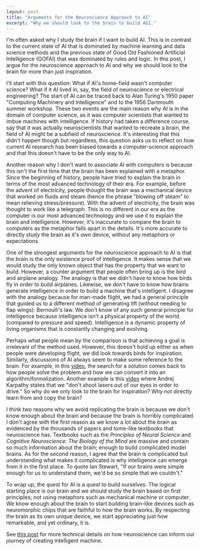 ```yaml
---
layout: post
title: "Arguments for the Neuroscience Approach to AI"
excerpt: "Why we should look to the brain to build AGI."
---
```


I'm often asked why I study the brain if I want to build AI. This is in contrast to the current state of AI that is dominated by machine learning and data science methods and the previous state of Good Old Fashioned Artificial Intelligence (GOFAI) that was dominated by rules and logic. In this post, I argue for the neuroscience approach to AI and why we should look to the brain for more than just inspiration.

I'll start with this question: What if AI's home-field wasn't computer science? What if it AI lived in, say, the field of neuroscience or electrical engineering? The start of AI can be traced back to Alan Turing's 1950 paper "Computing Machinery and Intelligence" and to the 1956 Dartmouth summer workshop. These two events are the main reason why AI is in the domain of computer science, as it was computer scientists that wanted to imbue machines with intelligence. If history had taken a difference course, say that it was actually neuroscientists that wanted to recreate a brain, the field of AI might be a subfield of neuroscience. It's interesting that this didn't happen though but regardless, this question asks us to reflect on how current AI research has been biased towards a computer-science approach and that this doesn't have to be the only way to AI.

Another reason why I don't want to associate AI with computers is because this isn't the first time that the brain has been explained with a metaphor. Since the beginning of history, people have tried to explain the brain in terms of the most advanced technology of their era. For example, before the advent of electricity, people thought the brain was a mechanical device that worked on fluids and steam (hence the phrase "blowing off steam" to mean relieving stress/pressure). With the advent of electricity, the brain was thought to work like a telegraph. This is no different in our era as the computer is our most advanced technology and we use it to explain the brain and intelligence. However, it's inaccurate to compare the brain to computers as the metaphor falls apart in the details. It's more accurate to directly study the brain as it's own device, without any metaphors or expectations.

One of the strongest arguments for the neuroscience approach to AI is that the brain is the only existence proof of intelligence. It makes sense that we would study the only known object that has the property that we want to build. However, a counter argument that people often bring up is the bird and airplane analogy. The analogy is that we didn't have to know how birds fly in order to build airplanes. Likewise, we don't have to know how brains generate intelligence in order to build a machine that's intelligent. I disagree with the analogy because for man-made flight, we had a general principle that guided us to a different method of generating lift (without needing to flap wings): Bernoulli's law. We don't know of any such general principle for intelligence because intelligence isn't a physical property of the world (compared to pressure and speed). Intelligence is a dynamic property of living organisms that is constantly changing and evolving.

Perhaps what people mean by the comparison is that achieving a goal is irrelevant of the method used. However, this doesn't hold up either as when people were developing flight, we did look towards birds for inspiration. Similarly, discussions of AI always seem to make some reference to the brain. For example, in this [video](https://www.youtube.com/watch?v=g9V-MHxSCcs), the search for a solution comes back to how people solve the problem and how we can convert it into an algorithm/formalization. Another example is this [video](https://www.youtube.com/watch?v=oBklltKXtDE) where Andrej Karpathy states that we "don't shoot lasers out of our eyes in order to drive." So why do we only look to the brain for inspiration? Why not directly learn from and copy the brain?

I think two reasons why we avoid replicating the brain is because we don't know enough about the brain and because the brain is horribly complicated. I don't agree with the first reason as we know a lot about the brain as evidenced by the thousands of papers and tome-like textbooks that neuroscience has. Textbooks such as the *Principles of Neural Science* and *Cognitive Neuroscience: The Biology of the Mind* are massive and contain so much information about the brain; enough to build complicated model brains. As for the second reason, I agree that the brain is complicated but understanding what makes it complicated is why intelligence can emerge from it in the first place. To quote Ian Stewart, "If our brains were simple enough for us to understand them, we'd be so simple that we couldn't."

To wrap up, the quest for AI is a quest to build ourselves. The logical starting place is our brain and we should study the brain based on first principles; not using metaphors such as mechanical machine or computer. We know enough about the brain to start building brain-like devices such as neuromorphic chips that are faithful to how the brain works. By respecting the brain as its own unique device, we start appreciating just how remarkable, and yet ordinary, it is.

See [this post](https://brianpho.com/CR4-DL/other/lessons-from-the-brain/) for more technical details on how neuroscience can inform our journey of creating intelligent machine.
